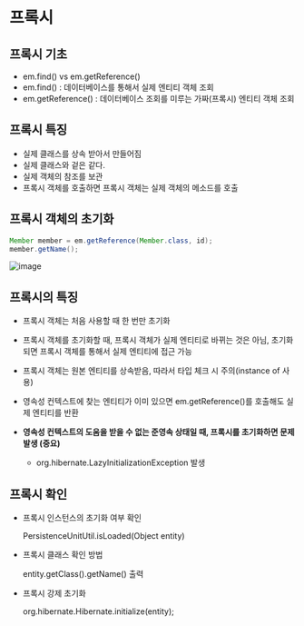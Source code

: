# 프록시

## 프록시 기초

- em.find() vs em.getReference()
- em.find() : 데이터베이스를 통해서 실제 엔티티 객체 조회
- em.getReference() : 데이터베이스 조회를 미루는 가짜(프록시) 엔티티 객체 조회



## 프록시 특징

- 실제 클래스를 상속 받아서 만들어짐
- 실제 클래스와 겉은 같다.
- 실제 객체의 참조를 보관
- 프록시 객체를 호출하면 프록시 객체는 실제 객체의 메소드를 호출



## 프록시 객체의 초기화

```java
Member member = em.getReference(Member.class, id);
member.getName();
```

![image](https://user-images.githubusercontent.com/40904001/191946232-b5ab5583-999b-4a4c-8bdb-bc63a16a27a7.png)



## 프록시의 특징

- 프록시 객체는 처음 사용할 때 한 번만 초기화

- 프록시 객체를 초기화할 때, 프록시 객체가 실제 엔티티로 바뀌는 것은 아님, 초기화되면 프록시 객체를 통해서 실제 엔티티에 접근 가능

- 프록시 객체는 원본 엔티티를 상속받음, 따라서 타입 체크 시 주의(instance of 사용)

- 영속성 컨텍스트에 찾는 엔티티가 이미 있으면 em.getReference()를 호출해도 실제 엔티티를 반환

- **영속성 컨텍스트의 도움을 받을 수 없는 준영속 상태일 때, 프록시를 초기화하면 문제 발생 (중요)**

  - org.hibernate.LazyInitializationException 발생

  

## 프록시 확인

- 프록시 인스턴스의 초기화 여부 확인

  PersistenceUnitUtil.isLoaded(Object entity)

- 프록시 클래스 확인 방법

  entity.getClass().getName() 출력

- 프록시 강제 초기화

  org.hibernate.Hibernate.initialize(entity);





